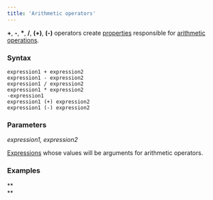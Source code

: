 ```yaml
---
title: 'Arithmetic operators'
---
```


**+**, **-**, **\***, **/**, **(+)**, **(-)** operators create [properties](Properties.md) responsible for [arithmetic operations](Arithmetic_operators_+_-_..._.md).

### Syntax

    expression1 + expression2  
    expression1 - expression2  
    expression1 / expression2  
    expression1 * expression2  
    -expression1
    expression1 (+) expression2  
    expression1 (-) expression2  

### Parameters

*expression1, expression2*

[Expressions](Expression.md) whose values will be arguments for arithmetic operators.

### Examples


**  
**
